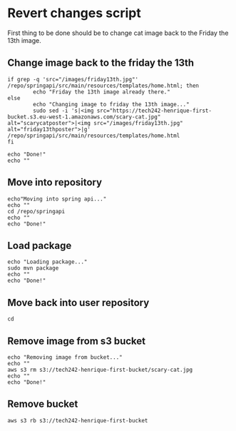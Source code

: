 # Revert changes script

First thing to be done should be to change cat image back to the Friday the 13th image.

## Change image back to the friday the 13th 

```
if grep -q 'src="/images/friday13th.jpg"' /repo/springapi/src/main/resources/templates/home.html; then
        echo "Friday the 13th image already there."
else
        echo "Changing image to friday the 13th image..."
        sudo sed -i 's|<img src="https://tech242-henrique-first-bucket.s3.eu-west-1.amazonaws.com/scary-cat.jpg" alt="scarycatposter">|<img src="/images/friday13th.jpg" alt="friday13thposter">|g' /repo/springapi/src/main/resources/templates/home.html
fi

echo "Done!"
echo ""
```

## Move into repository

```
echo"Moving into spring api..."
echo ""
cd /repo/springapi
echo ""
echo "Done!"
```

## Load package

```
echo "Loading package..."
sudo mvn package
echo ""
echo "Done!"
```

## Move back into user repository

`cd`

## Remove image from s3 bucket
```
echo "Removing image from bucket..."
echo ""
aws s3 rm s3://tech242-henrique-first-bucket/scary-cat.jpg
echo ""
echo "Done!"
```
## Remove bucket

`aws s3 rb s3://tech242-henrique-first-bucket`